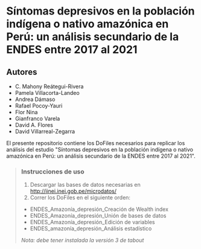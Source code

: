 # Síntomas depresivos en la población indígena o nativo amazónica en Perú: un análisis secundario de la ENDES entre 2017 al 2021
## Autores
- C. Mahony Reátegui-Rivera
- Pamela Villacorta-Landeo
- Andrea Dámaso
- Rafael Pocoy-Yauri
- Flor Nina
- Gianfranco Varela
- David A. Flores
- David Villarreal-Zegarra

 El presente repositorio contiene los DoFiles necesarios para replicar los análisis del estudio "Síntomas depresivos en la población indígena o nativo amazónica en Perú: un análisis secundario de la ENDES entre 2017 al 2021".
> ### **Instrucciones de uso**
>  1. Descargar las bases de datos necesarias en http://iinei.inei.gob.pe/microdatos/
>  2. Correr los DoFiles en el siguiente orden:
>   - ENDES_Amazonía_depresión_Creación de Wealth index
>   - ENDES_Amazonía_depresión_Unión de bases de datos
>   - ENDES_Amazonía_depresión_Edición de variables
>   - ENDES_amazonía_depresión_Análisis estadístico
>   
>    *Nota: debe tener instalada la versión 3 de tabout*
